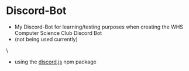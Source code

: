 # Discord-Bot
- My Discord-Bot for learning/testing purposes when creating the WHS Computer Science Club Discord Bot
- (not being used currently)  

\

- using the [discord.js](https://discord.js.org/?source=post_page---------------------------#/) npm package